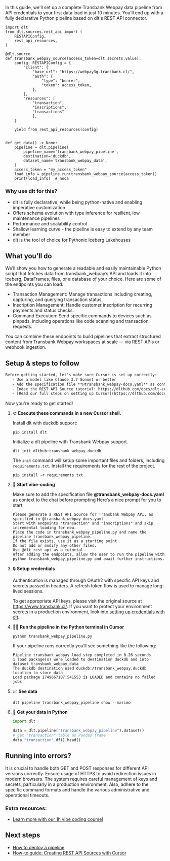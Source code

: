 In this guide, we'll set up a complete Transbank Webpay data pipeline from API credentials to your first data load in just 10 minutes. You'll end up with a fully declarative Python pipeline based on dlt's REST API connector.

```python-outcome
import dlt
from dlt.sources.rest_api import (
    RESTAPIConfig,
    rest_api_resources,
)

@dlt.source
def transbank_webpay_source(access_token=dlt.secrets.value):
    config: RESTAPIConfig = {
        "client": {
            "base_url": "https://webpay3g.transbank.cl/",
            "auth": {
                "type": "bearer",
                "token": access_token,
            },
        },
        "resources": [
            "transaction",
            "inscriptions",
            "transactions"
            ],
    }

    yield from rest_api_resources(config)


def get_data() -> None:
    pipeline = dlt.pipeline(
        pipeline_name='transbank_webpay_pipeline',
        destination='duckdb',
        dataset_name='transbank_webpay_data', 
    )
    access_token = "my_access_token"
    load_info = pipeline.run(transbank_webpay_source(access_token))
    print(load_info)  # noqa
```

### Why use dlt for this?

- dlt is fully declarative, while being python-native and enabling imperative customization
- Offers schema evolution with type inference for resilient, low maintenance pipelines
- Performance and scalability control
- Shallow learning curve - the pipeline is easy to extend by any team member
- dlt is the tool of choice for Pythonic Iceberg Lakehouses

## What you’ll do

We’ll show you how to generate a readable and easily maintainable Python script that fetches data from transbank_webpay’s API and loads it into Iceberg, DataFrames, files, or a database of your choice. Here are some of the endpoints you can load:

- Transaction Management: Manage transactions including creating, capturing, and querying transaction status.
- Inscription Management: Handle customer inscription for recurring payments and status checks.
- Command Execution: Send specific commands to devices such as pinpads, including operations like code scanning and transaction requests.

You can combine these endpoints to build pipelines that extract structured content from Transbank Webpay workspaces at scale — via REST APIs or webhook ingestion.

## Setup & steps to follow

```default
Before getting started, let's make sure Cursor is set up correctly:
   - Use a model like Claude 3.7 Sonnet or better
   - Add the specification file **@transbank_webpay-docs.yaml** as context
   - Index the REST API Source tutorial: https://dlthub.com/docs/dlt-ecosystem/verified-sources/rest_api/ and add it to context as **@dlt rest api**
   - [Read our full steps on setting up Cursor](https://dlthub.com/docs/dlt-ecosystem/llm-tooling/cursor-restapi#23-configuring-cursor-with-documentation)
```

Now you're ready to get started! 

1. ⚙️ **Execute these commands in a new Cursor shell.**
    
    Install dlt with duckdb support:
    ```shell
    pip install dlt
    ```

    Initialize a dlt pipeline with Transbank Webpay support.
    ```shell
    dlt init dlthub:transbank_webpay duckdb
    ```

    The `init` command will setup some important files and folders, including `requirements.txt`. Install the requirements for the rest of the project.
    ```shell
    pip install -r requirements.txt
    ```
    
2. 🤠 **Start vibe-coding**
    
    Make sure to add the specification file **@transbank_webpay-docs.yaml** as context to the chat before prompting
    Here’s a nice prompt for you to start: 
    
    ```prompt
    Please generate a REST API Source for Transbank Webpay API, as specified in @transbank_webpay-docs.yaml 
    Start with endpoints "transaction" and "inscriptions" and skip incremental loading for now. 
    Place the code in transbank_webpay_pipeline.py and name the pipeline transbank_webpay_pipeline. 
    If the file exists, use it as a starting point. 
    Do not add or modify any other files. 
    Use @dlt rest api as a tutorial. 
    After adding the endpoints, allow the user to run the pipeline with python transbank_webpay_pipeline.py and await further instructions.
    ```

    
3. 🔒 **Setup credentials** 
    
    Authentication is managed through OAuth2 with specific API keys and secrets passed in headers. A refresh token flow is used to manage long-lived sessions.
    
    To get appropriate API keys, please visit the original source at https://www.transbank.cl/.
    If you want to protect your environment secrets in a production environment, look into [setting up credentials with dlt](https://dlthub.com/docs/walkthroughs/add_credentials).
    
4. 🏃‍♀️ **Run the pipeline in the Python terminal in Cursor**
    
    ```shell
    python transbank_webpay_pipeline.py
    ```
    
    If your pipeline runs correctly you’ll see something like the following:
    
    ```shell
    Pipeline transbank_webpay load step completed in 0.26 seconds
    1 load package(s) were loaded to destination duckdb and into dataset transbank_webpay_data
    The duckdb destination used duckdb:/transbank_webpay.duckdb location to store data
    Load package 1749667187.541553 is LOADED and contains no failed jobs
    ```
    
5. 📈 **See data**
    
    ```shell
    dlt pipeline transbank_webpay_pipeline show --marimo
    ```
    
6. 🐍 **Get your data in Python**
    
    ```python
    import dlt

   data = dlt.pipeline("transbank_webpay_pipeline").dataset()
   # get "transaction" table as Pandas frame
   data."transaction".df().head()
    ```

## Running into errors?

It is crucial to handle both GET and POST responses for different API versions correctly. Ensure usage of HTTPS to avoid redirection issues in modern browsers. The system requires careful management of keys and secrets, particularly in a production environment. Also, adhere to the specific command formats and handle the various administrative and operational timeouts.

### Extra resources:

- [Learn more with our 1h vibe coding course!](https://www.youtube.com/watch?v=GGid70rnJuM)

## Next steps

- [How to deploy a pipeline](https://dlthub.com/docs/walkthroughs/deploy-a-pipeline)
- [How-to guide: Creating REST API Sources with Cursor](https://dlthub.com/docs/dlt-ecosystem/llm-tooling/cursor-restapi)